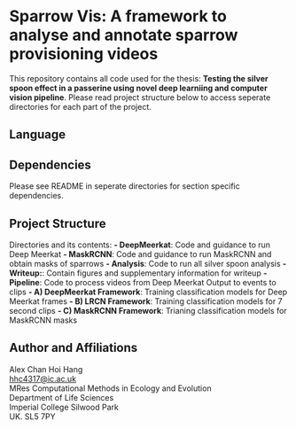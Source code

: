 # Sparrow Vis: A framework to analyse and annotate sparrow provisioning videos
This repository contains all code used for the thesis: **Testing the silver spoon effect in a passerine using novel deep learniing and computer vision pipeline**. Please read project structure below to access seperate directories for each part of the project.

## Language


## Dependencies
Please see README in seperate directories for section specific dependencies.

## Project Structure
Directories and its contents:
**- DeepMeerkat**: Code and guidance to run Deep Meerkat
**- MaskRCNN**: Code and guidance to run MaskRCNN and obtain masks of sparrows
**- Analysis**: Code to run all silver spoon analysis
**- Writeup:**: Contain figures and supplementary information for writeup
**- Pipeline**: Code to process videos from Deep Meerkat Output to events to clips
**- A) DeepMeerkat Framework**: Training classification models for Deep Meerkat frames
**- B) LRCN Framework**: Training classification models for 7 second clips
**- C) MaskRCNN Framework**: Trianing classification models for MaskRCNN masks


## Author and Affiliations
Alex Chan Hoi Hang  
hhc4317@ic.ac.uk  
MRes Computational Methods in Ecology and Evolution  
Department of Life Sciences  
Imperial College Silwood Park  
UK. SL5 7PY  
